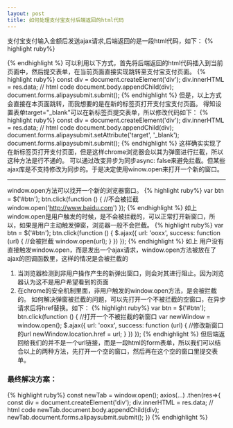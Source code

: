 ```yaml
---
layout: post
title: 如何处理支付宝支付后端返回的html代码
---
```


支付宝支付输入金额后发送ajax请求,后端返回的是一段html代码，如下：
{% highlight ruby%}
<form id='alipaysubmit' name='alipaysubmit' action='https://openapi.alipay.com/gateway.do?charset=UTF-8' method='POST'>
    <input type='hidden' name='biz_content'
           value='{"body":"\u652f\u4ed8\u5b9d\u5145\u503c","subject":"\u8bc1\u5b9d\u5b9d-WEB\u7aef\u652f\u4ed8\u5b9d\u5145\u503c(1\u5143)","out_trade_no":"20170827mK8vqssEAGanbdei","timeout_express":"30m","total_amount":1,"product_code":"FAST_INSTANT_TRADE_PAY"}'/><input
        type='hidden' name='app_id' value='2016091301899737'/><input type='hidden' name='version' value='1.0'/><input
        type='hidden' name='format' value='json'/><input type='hidden' name='sign_type' value='RSA2'/><input
        type='hidden' name='method' value='alipay.trade.page.pay'/><input type='hidden' name='timestamp'
                                                                          value='2017-08-27 14:12:15'/><input
        type='hidden' name='alipay_sdk' value='alipay-sdk-php-20161101'/><input type='hidden' name='notify_url'
                                                                                value='https://keensting.fa123.com/open/alipay/app/listener'/><input
        type='hidden' name='return_url' value='https://www.baidu.com'/><input type='hidden' name='charset'
                                                                              value='UTF-8'/><input type='hidden'
                                                                                                    name='sign'
                                                                                                    value='lSk75QEwYbxK3hIRcgAfv2A++rZef7sVRGqMQLo2O5KWzCuiXnd0As4FPyNiK1Q0lcUUGvrog3Loyzk0ChEvg8QBsFeAaNjjPp3WaQFUTIfv+JC6s2GoWdFiAgS+oBRsZg0piDu7nP7UYXJyi/VLxaxKSbQhKbWeTSD3ATFiApxLP7HeA81snUQ8fpL04DJjegS4KKZvvsAHUOza071T9LgzB/9EuquFUXNyVYSPutlGFRJj8RLyVRNJmsUYsWgXW5tGD9SEvdcuYosiiREugbOssX+nPacsT6gFzw4IWSnfGZNEutoPidWxwCk4Ai1dZtrY1FfkeuajNoIvd2IBjw=='/><input
        type='submit' value='ok' style='display:none;''>
</form>
<script>document.forms['alipaysubmit'].submit();</script>
{% endhighlight %}
可以利用以下方式，首先将后端返回的html代码插入到当前页面中，然后提交表单，在当前页面直接实现跳转至支付宝支付页面。
{% highlight ruby%}
const div = document.createElement('div');
div.innerHTML = res.data; // html code
document.body.appendChild(div);
document.forms.alipaysubmit.submit();
{% endhighlight %}
但是，以上方式会直接在本页面跳转，而我想要的是在新的标签页打开支付宝支付页面。
得知设置表单target="_blank"可以在新标签页提交表单，所以修改代码如下：
{% highlight ruby%}
const div = document.createElement('div');
div.innerHTML = res.data; // html code
document.body.appendChild(div);
document.forms.alipaysubmit.setAttribute('target', '_blank');
document.forms.alipaysubmit.submit();
{% endhighlight %}
这样确实实现了在新标签页打开支付页面，但是这样chrome浏览器会以其为弹窗进行拦截，所以这种方法是行不通的。
可以通过改变异步为同步async: false来避免拦截。但某些ajax库是不支持修改为同步的。于是决定使用winow.open来打开一个新的窗口。

___

window.open方法可以找开一个新的浏览器窗口。
{% highlight ruby%}
var btn = $('#btn');
btn.click(function () {
    //不会被拦截
    window.open('http://www.baidu.com')
});
{% endhighlight %}
如上 window.open是用户触发的时候，是不会被拦截的，可以正常打开新窗口，所以，如果是用户主动触发弹窗，浏览器一般不会拦截。
{% highlight ruby%}
var btn = $('#btn');
btn.click(function () {
    $.ajax({
        url: 'ooxx',
        success: function (url) {
            //会被拦截
            window.open(url);
        }
    })
});
{% endhighlight %}
如上 用户没有直接触发window.open，而是发出一个ajax请求，window.open方法被放在了ajax的回调函数里，这样的情况是会被拦截的
1. 当浏览器检测到非用户操作产生的新弹出窗口，则会对其进行阻止。因为浏览器认为这不是用户希望看到的页面
2. 在chrome的安全机制里面，非用户触发的window.open方法，是会被拦截的。
如何解决弹窗被拦截的问题，可以先打开一个不被拦截的空窗口，在异步请求后将href替换。如下：
{% highlight ruby%}
var btn = $('#btn');
btn.click(function () {
    //打开一个不被拦截的新窗口
    var newWindow = window.open();
    $.ajax({
        url: 'ooxx',
        success: function (url) {
            //修改新窗口的url
            newWindow.location.href = url;
        }
    })
});
{% endhighlight %}
但后端返回给我们的并不是一个url链接，而是一段html的form表单，所以我们可以结合以上的两种方法，先打开一个空的窗口，然后再在这个空的窗口里提交表单。
### 最终解决方案：
{% highlight ruby%}
const newTab = window.open();
axios(...)
    .then(res=>{
        const div = document.createElement('div');
        div.innerHTML = res.data; // html code
        newTab.document.body.appendChild(div);
        newTab.document.forms.alipaysubmit.submit();
    })
{% endhighlight %}